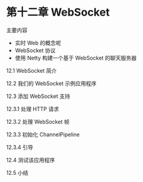 # 第十二章 WebSocket

主要内容

- 实时 Web 的概念呢
- WebSocket 协议
- 使用 Netty 构建一个基于 WebSocket 的聊天服务器

12.1 WebSocket 简介

12.2 我们的 WebSocket 示例应用程序

12.3 添加 WebSocket 支持

12.3.1 处理 HTTP 请求

12.3.2 处理 WebSocket 帧

12.3.3 初始化 ChannelPipeline

12.3.4 引导

12.4 测试该应用程序

12.5 小结